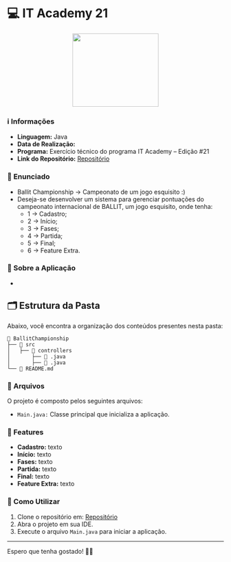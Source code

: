 # 💻 IT Academy 21

<div align="center">
 <img height=170 width=200 src="https://media.tenor.com/_mYZWyrW3AUAAAAi/peach-goma-pc-night-keyboard-smashing.gif">
</div>

### ℹ️ Informações

-   **Linguagem:**  Java
-   **Data de Realização:**
-   **Programa:** Exercício técnico do programa IT Academy – Edição #21
-   **Link do Repositório:**  [Repositório](https://github.com/DudaWendelMaia/IT_Academy_21.git)

### 🎯 Enunciado
- Ballit Championship -> Campeonato de um jogo esquisito :)
- Deseja-se desenvolver um sistema para gerenciar pontuações do campeonato internacional de
BALLIT, um jogo esquisito, onde tenha:
  - 1 -> Cadastro; 
  - 2 -> Início; 
  - 3 -> Fases; 
  - 4 -> Partida; 
  - 5 -> Final;
  - 6 -> Feature Extra.

### 🌟 Sobre a Aplicação

- 

## 🗂️ Estrutura da Pasta

Abaixo, você encontra a organização dos conteúdos presentes nesta pasta:

```
📁 BallitChampionship
├── 📁 src
│   ├── 📁 controllers
│       ├── 📄 .java
│       ├── 📄 .java
└── 📄 README.md
```

### 🧩 Arquivos

O projeto é composto pelos seguintes arquivos:

- `Main.java:` Classe principal que inicializa a aplicação.

### 🚀 Features

- **Cadastro:** texto
- **Início:** texto
- **Fases:** texto
- **Partida:** texto
- **Final:** texto
- **Feature Extra:** texto

### 🔧 Como Utilizar

1. Clone o repositório em: [Repositório](https://github.com/DudaWendelMaia/IT_Academy_21.git)
2. Abra o projeto em sua IDE.
3. Execute o arquivo `Main.java` para iniciar a aplicação.

---

Espero que tenha gostado! 🚀✨
